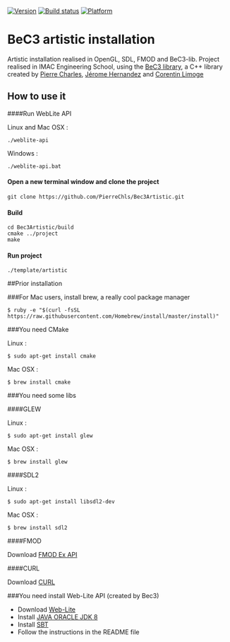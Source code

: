 [![Version](https://img.shields.io/badge/version-1.0-green.svg)](https://img.shields.io/badge/version-1.1-green.svg) [![Build status](https://img.shields.io/badge/build-passing-green.svg)](https://img.shields.io/badge/build-passing-green.svg) [![Platform](https://img.shields.io/badge/platform-Linux%20%7C%20OS%20X%20%7C%20Windows-lightgrey.svg)](https://img.shields.io/badge/platform-Linux%20%7C%20OS%20X%20%7C%20Windows-lightgrey.svg)

# BeC3 artistic installation

Artistic installation realised in OpenGL, SDL, FMOD and BeC3-lib. Project realised in IMAC Engineering School, using the [BeC3 library](https://github.com/PierreChls/Bec3-lib), a C++ library created by [Pierre Charles](https://github.com/PierreChls), [Jérome Hernandez](https://github.com/Chouche) and [Corentin Limoge](https://github.com/climoge)

## How to use it

####Run WebLite API

Linux and Mac OSX :

	./weblite-api
	
Windows : 

	./weblite-api.bat

#### Open a new terminal window and clone the project

	git clone https://github.com/PierreChls/Bec3Artistic.git
	
#### Build

	cd Bec3Artistic/build
	cmake ../project
	make

#### Run project 
	
	./template/artistic

##Prior installation

###For Mac users, install brew, a really cool package manager

    $ ruby -e "$(curl -fsSL https://raw.githubusercontent.com/Homebrew/install/master/install)"

###You need CMake

Linux :

    $ sudo apt-get install cmake

Mac OSX :

    $ brew install cmake
    

###You need some libs

####GLEW

Linux :

    $ sudo apt-get install glew

Mac OSX :

    $ brew install glew

####SDL2

Linux :

    $ sudo apt-get install libsdl2-dev

Mac OSX :

    $ brew install sdl2

####FMOD

Download [FMOD Ex API](http://www.fmod.org/browse-fmod-ex-api/)

####CURL

Download [CURL](http://curl.haxx.se/download.html)


###You need install Web-Lite API (created by Bec3)

- Download [Web-Lite](https://drive.google.com/file/d/0ByN00DGNcsTBSUZDbWktbXh2RHM/view?usp=sharing)
- Install [JAVA ORACLE JDK 8](http://www.oracle.com/technetwork/java/javase/downloads/jdk8-downloads-2133151.html)
- Install [SBT](http://www.scala-sbt.org/download.html)
- Follow the instructions in the README file

